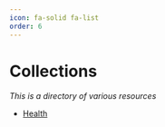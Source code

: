```yaml
---
icon: fa-solid fa-list
order: 6
---
```


# Collections
*This is a directory of various resources*

- [Health](./resources/health)